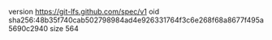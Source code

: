 version https://git-lfs.github.com/spec/v1
oid sha256:48b35f740cab502798984ad4e926331764f3c6e268f68a8677f495a5690c2940
size 564
